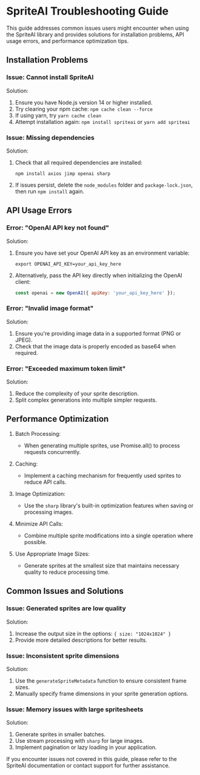 # SpriteAI Troubleshooting Guide

This guide addresses common issues users might encounter when using the SpriteAI library and provides solutions for installation problems, API usage errors, and performance optimization tips.

## Installation Problems

### Issue: Cannot install SpriteAI
Solution:
1. Ensure you have Node.js version 14 or higher installed.
2. Try clearing your npm cache: `npm cache clean --force`
3. If using yarn, try `yarn cache clean`
4. Attempt installation again: `npm install spriteai` or `yarn add spriteai`

### Issue: Missing dependencies
Solution:
1. Check that all required dependencies are installed:
   ```
   npm install axios jimp openai sharp
   ```
2. If issues persist, delete the `node_modules` folder and `package-lock.json`, then run `npm install` again.

## API Usage Errors

### Error: "OpenAI API key not found"
Solution:
1. Ensure you have set your OpenAI API key as an environment variable:
   ```
   export OPENAI_API_KEY=your_api_key_here
   ```
2. Alternatively, pass the API key directly when initializing the OpenAI client:
   ```javascript
   const openai = new OpenAI({ apiKey: 'your_api_key_here' });
   ```

### Error: "Invalid image format"
Solution:
1. Ensure you're providing image data in a supported format (PNG or JPEG).
2. Check that the image data is properly encoded as base64 when required.

### Error: "Exceeded maximum token limit"
Solution:
1. Reduce the complexity of your sprite description.
2. Split complex generations into multiple simpler requests.

## Performance Optimization

1. Batch Processing:
   - When generating multiple sprites, use Promise.all() to process requests concurrently.

2. Caching:
   - Implement a caching mechanism for frequently used sprites to reduce API calls.

3. Image Optimization:
   - Use the `sharp` library's built-in optimization features when saving or processing images.

4. Minimize API Calls:
   - Combine multiple sprite modifications into a single operation where possible.

5. Use Appropriate Image Sizes:
   - Generate sprites at the smallest size that maintains necessary quality to reduce processing time.

## Common Issues and Solutions

### Issue: Generated sprites are low quality
Solution:
1. Increase the output size in the options: `{ size: "1024x1024" }`
2. Provide more detailed descriptions for better results.

### Issue: Inconsistent sprite dimensions
Solution:
1. Use the `generateSpriteMetadata` function to ensure consistent frame sizes.
2. Manually specify frame dimensions in your sprite generation options.

### Issue: Memory issues with large spritesheets
Solution:
1. Generate sprites in smaller batches.
2. Use stream processing with `sharp` for large images.
3. Implement pagination or lazy loading in your application.

If you encounter issues not covered in this guide, please refer to the SpriteAI documentation or contact support for further assistance.